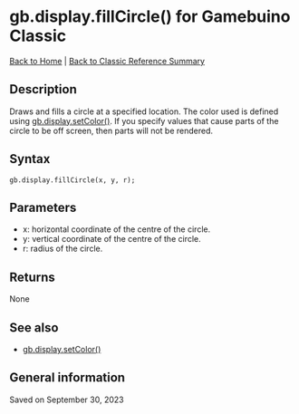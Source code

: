 
# gb.display.fillCircle() for Gamebuino Classic

[Back to Home](./../../../README.MD) | [Back to Classic Reference Summary](./README.MD)

## Description

Draws and fills a circle at a specified location. The color used is defined using [gb.display.setColor()](./gb-display-setColor.md). If you specify values that cause parts of the circle to be off screen, then parts will not be rendered.

## Syntax

```
gb.display.fillCircle(x, y, r);
```

## Parameters

- x: horizontal coordinate of the centre of the circle.
- y: vertical coordinate of the centre of the circle.
- r: radius of the circle.

## Returns

None

## See also

- [gb.display.setColor()](./gb-display-setColor.md)

## General information

Saved on September 30, 2023
